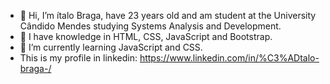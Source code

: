 - 👋 Hi, I’m ítalo Braga, have 23 years old and am student at the University Cândido Mendes studying Systems Analysis and Development.
- 👀 I have knowledge in HTML, CSS, JavaScript and Bootstrap.
- 🌱 I’m currently learning JavaScript and CSS.
-  This is my profile in linkedin: https://www.linkedin.com/in/%C3%ADtalo-braga-/

<!---
bragaitalo/bragaitalo is a ✨ special ✨ repository because its `README.md` (this file) appears on your GitHub profile.
You can click the Preview link to take a look at your changes.
--->
